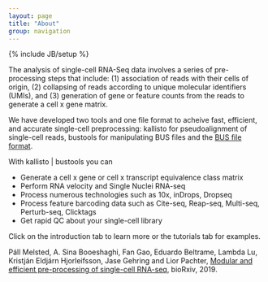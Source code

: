 ```yaml
---
layout: page
title: "About"
group: navigation
---
```


{% include JB/setup %}

The analysis of single-cell RNA-Seq data involves a series of pre-processing steps that include: (1) association of reads with their cells of origin, (2) collapsing of reads according to unique molecular identifiers (UMIs), and (3) generation of gene or feature counts from the reads to generate a cell x gene matrix. 

We have developed two tools and one file format to acheive fast, efficient, and accurate single-cell preprocessing: kallisto for pseudoalignment of single-cell reads, bustools for manipulating BUS files and the [BUS file format](https://academic.oup.com/bioinformatics/advance-article/doi/10.1093/bioinformatics/btz279/5487510).

With kallisto | bustools you can 
* Generate a cell x gene or cell x transcript equivalence class matrix
* Perform RNA velocity and Single Nuclei RNA-seq
* Process numerous technologies such as 10x, inDrops, Dropseq 
* Process feature barcoding data such as Cite-seq, Reap-seq, Multi-seq, Perturb-seq, Clicktags
* Get rapid QC about your single-cell library

Click on the introduction tab to learn more or the tutorials tab for examples.

Páll Melsted, A. Sina Booeshaghi, Fan Gao, Eduardo Beltrame, Lambda Lu, Kristján Eldjárn Hjorleifsson, Jase Gehring and Lior Pachter, [Modular and efficient pre-processing of single-cell RNA-seq](https://www.biorxiv.org/content/10.1101/673285v1), bioRxiv, 2019.
